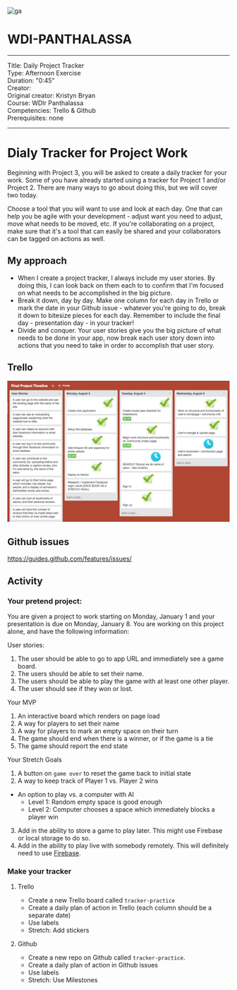 ![ga](http://mobbook.generalassemb.ly/ga_cog.png)

# WDI-PANTHALASSA

---
Title: Daily Project Tracker <br>
Type: Afternoon Exercise <br>
Duration: "0:45"<br>
Creator:<br>
    Original creator: Kristyn Bryan<br>
    Course: WDIr Panthalassa<br>
Competencies: Trello & Github <br>
Prerequisites: none <br>

---
# Dialy Tracker for Project Work

Beginning with Project 3, you will be asked to create a daily tracker for your work. Some of you have already started using a tracker for Project 1 and/or Project 2. There are many ways to go about doing this, but we will cover two today.

Choose a tool that you will want to use and look at each day. One that can help you be agile with your development - adjust want you need to adjust, move what needs to be moved, etc. If you're collaborating on a project, make sure that it's a tool that can easily be shared and your collaborators can be tagged on actions as well.

## My approach
- When I create a project tracker, I always include my user stories. By doing this, I can look back on them each to to confirm that I'm focused on what needs to be accomplished in the big picture.
- Break it down, day by day. Make one column for each day in Trello or mark the date in your Github issue - whatever you're going to do, break it down to bitesize pieces for each day. Remember to include the final day  - presentation day - in your tracker!
- Divide and conquer. Your user stories give you the big picture of what needs to be done in your app, now break each user story down into actions that you need to take in order to accomplish that user story.

## Trello

![](trello_daily_tracker.png)

## Github issues

https://guides.github.com/features/issues/

## Activity

### Your pretend project:

You are given a project to work starting on Monday, January 1 and your presentation is due on Monday, January 8. You are working on this project alone, and have the following information:

User stories:
1. The user should be able to go to app URL and immediately see a game board.
2. The users should be able to set their name.
3. The users should be able to play the game with at least one other player.
4. The user should see if they won or lost.

Your MVP
1. An interactive board which renders on page load
2. A way for players to set their name
3. A way for players to mark an empty space on their turn
4. The game should end when there is a winner, or if the game is a tie
5. The game should report the end state

Your Stretch Goals
1. A button on `game over` to reset the game back to initial state
2. A way to keep track of Player 1 vs. Player 2 wins
- An option to play vs. a computer with AI
  - Level 1: Random empty space is good enough
  - Level 2: Computer chooses a space which immediately blocks a player win
3. Add in the ability to store a game to play later.  This might use Firebase or local storage to do so.
4. Add in the ability to play live with somebody remotely.  This will definitely need to use [Firebase](https://www.firebase.com/).

### Make your tracker

1. Trello
    - Create a new Trello board called `tracker-practice`
    - Create a daily plan of action in Trello (each column should be a separate date)
    - Use labels
    - Stretch: Add stickers

2. Github
    - Create a new repo on Github called `tracker-practice`.
    - Create a daily plan of action in Github issues
    - Use labels
    - Stretch: Use Milestones
